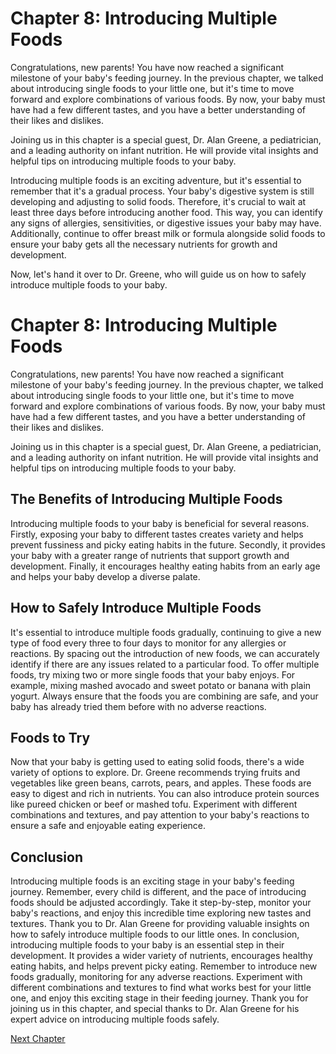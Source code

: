 # Chapter 8: Introducing Multiple Foods

Congratulations, new parents! You have now reached a significant milestone of your baby's feeding journey. In the previous chapter, we talked about introducing single foods to your little one, but it's time to move forward and explore combinations of various foods. By now, your baby must have had a few different tastes, and you have a better understanding of their likes and dislikes. 

Joining us in this chapter is a special guest, Dr. Alan Greene, a pediatrician, and a leading authority on infant nutrition. He will provide vital insights and helpful tips on introducing multiple foods to your baby.

Introducing multiple foods is an exciting adventure, but it's essential to remember that it's a gradual process. Your baby's digestive system is still developing and adjusting to solid foods. Therefore, it's crucial to wait at least three days before introducing another food. This way, you can identify any signs of allergies, sensitivities, or digestive issues your baby may have. Additionally, continue to offer breast milk or formula alongside solid foods to ensure your baby gets all the necessary nutrients for growth and development.

Now, let's hand it over to Dr. Greene, who will guide us on how to safely introduce multiple foods to your baby.
# Chapter 8: Introducing Multiple Foods

Congratulations, new parents! You have now reached a significant milestone of your baby's feeding journey. In the previous chapter, we talked about introducing single foods to your little one, but it's time to move forward and explore combinations of various foods. By now, your baby must have had a few different tastes, and you have a better understanding of their likes and dislikes. 

Joining us in this chapter is a special guest, Dr. Alan Greene, a pediatrician, and a leading authority on infant nutrition. He will provide vital insights and helpful tips on introducing multiple foods to your baby.

## The Benefits of Introducing Multiple Foods

Introducing multiple foods to your baby is beneficial for several reasons. Firstly, exposing your baby to different tastes creates variety and helps prevent fussiness and picky eating habits in the future. Secondly, it provides your baby with a greater range of nutrients that support growth and development. Finally, it encourages healthy eating habits from an early age and helps your baby develop a diverse palate.

## How to Safely Introduce Multiple Foods

It's essential to introduce multiple foods gradually, continuing to give a new type of food every three to four days to monitor for any allergies or reactions. By spacing out the introduction of new foods, we can accurately identify if there are any issues related to a particular food. To offer multiple foods, try mixing two or more single foods that your baby enjoys. For example, mixing mashed avocado and sweet potato or banana with plain yogurt. Always ensure that the foods you are combining are safe, and your baby has already tried them before with no adverse reactions.

## Foods to Try

Now that your baby is getting used to eating solid foods, there's a wide variety of options to explore. Dr. Greene recommends trying fruits and vegetables like green beans, carrots, pears, and apples. These foods are easy to digest and rich in nutrients. You can also introduce protein sources like pureed chicken or beef or mashed tofu. Experiment with different combinations and textures, and pay attention to your baby's reactions to ensure a safe and enjoyable eating experience.

## Conclusion

Introducing multiple foods is an exciting stage in your baby's feeding journey. Remember, every child is different, and the pace of introducing foods should be adjusted accordingly. Take it step-by-step, monitor your baby's reactions, and enjoy this incredible time exploring new tastes and textures. Thank you to Dr. Alan Greene for providing valuable insights on how to safely introduce multiple foods to our little ones.
In conclusion, introducing multiple foods to your baby is an essential step in their development. It provides a wider variety of nutrients, encourages healthy eating habits, and helps prevent picky eating. Remember to introduce new foods gradually, monitoring for any adverse reactions. Experiment with different combinations and textures to find what works best for your little one, and enjoy this exciting stage in their feeding journey. Thank you for joining us in this chapter, and special thanks to Dr. Alan Greene for his expert advice on introducing multiple foods safely.


[Next Chapter](09_Chapter09.md)